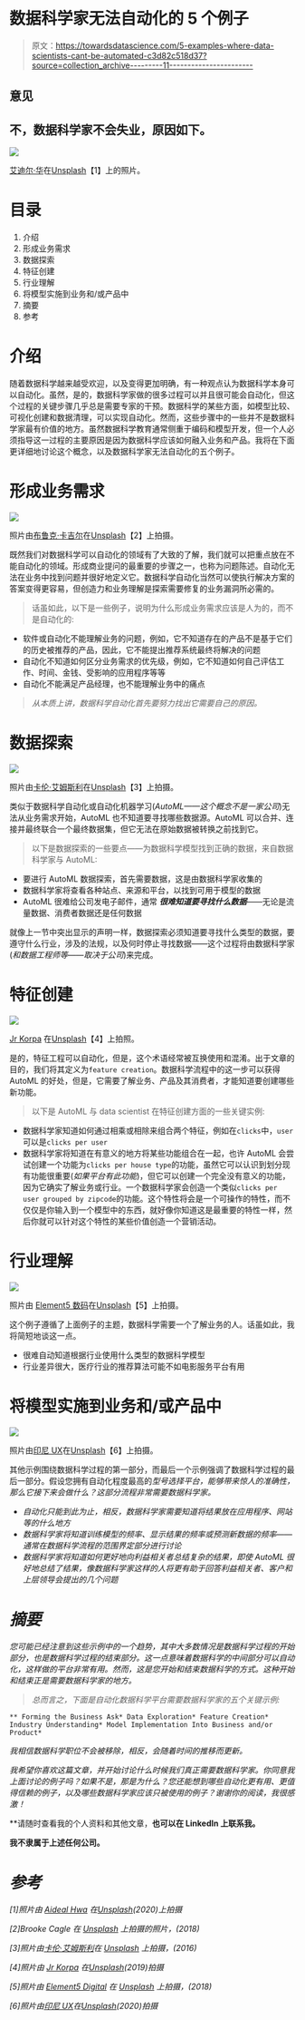 # 数据科学家无法自动化的 5 个例子

> 原文：<https://towardsdatascience.com/5-examples-where-data-scientists-cant-be-automated-c3d82c518d37?source=collection_archive---------11----------------------->

## 意见

## 不，数据科学家不会失业，原因如下。

![](img/61629ad93c3400d7e2da5841e5aacd05.png)

[艾迪尔·华](https://unsplash.com/@aideal?utm_source=unsplash&utm_medium=referral&utm_content=creditCopyText)在[Unsplash](https://unsplash.com/s/photos/robot?utm_source=unsplash&utm_medium=referral&utm_content=creditCopyText)【1】上的照片。

# 目录

1.  介绍
2.  形成业务需求
3.  数据探索
4.  特征创建
5.  行业理解
6.  将模型实施到业务和/或产品中
7.  摘要
8.  参考

# 介绍

随着数据科学越来越受欢迎，以及变得更加明确，有一种观点认为数据科学本身可以自动化。虽然，是的，数据科学家做的很多过程可以并且很可能会自动化，但这个过程的关键步骤几乎总是需要专家的干预。数据科学的某些方面，如模型比较、可视化创建和数据清理，可以实现自动化。然而，这些步骤中的一些并不是数据科学家最有价值的地方。虽然数据科学教育通常侧重于编码和模型开发，但一个人必须指导这一过程的主要原因是因为数据科学应该如何融入业务和产品。我将在下面更详细地讨论这个概念，以及数据科学家无法自动化的五个例子。

# 形成业务需求

![](img/56ec59a62eff6d023fa21c0544e0855b.png)

照片由[布鲁克·卡吉尔](https://unsplash.com/@brookecagle?utm_source=unsplash&utm_medium=referral&utm_content=creditCopyText)在[Unsplash](https://unsplash.com/s/photos/business?utm_source=unsplash&utm_medium=referral&utm_content=creditCopyText)【2】上拍摄。

既然我们对数据科学可以自动化的领域有了大致的了解，我们就可以把重点放在不能自动化的领域。形成商业提问的最重要的步骤之一，也称为问题陈述。自动化无法在业务中找到问题并很好地定义它。数据科学自动化当然可以使执行解决方案的答案变得更容易，但创造力和业务理解是探索需要修复的业务漏洞所必需的。

> 话虽如此，以下是一些例子，说明为什么形成业务需求应该是人为的，而不是自动化的:

*   软件或自动化不能理解业务的问题，例如，它不知道存在的产品不是基于它们的历史被推荐的产品，因此，它不能提出推荐系统最终将解决的问题
*   自动化不知道如何区分业务需求的优先级，例如，它不知道如何自己评估工作、时间、金钱、受影响的应用程序等等
*   自动化不能满足产品经理，也不能理解业务中的痛点

> *从本质上讲，数据科学自动化首先要努力找出它需要自己的原因。*

# 数据探索

![](img/830b19bdf81691bb6cc4add297cd5af8.png)

照片由[卡伦·艾姆斯利](https://unsplash.com/@kalenemsley?utm_source=unsplash&utm_medium=referral&utm_content=creditCopyText)在[Unsplash](https://unsplash.com/s/photos/explore?utm_source=unsplash&utm_medium=referral&utm_content=creditCopyText)【3】上拍摄。

类似于数据科学自动化或自动化机器学习(*AutoML——这个概念不是一家公司*)无法从业务需求开始，AutoML 也不知道要寻找哪些数据源。AutoML 可以合并、连接并最终联合一个最终数据集，但它无法在原始数据被转换之前找到它。

> 以下是数据探索的一些要点——为数据科学模型找到正确的数据，来自数据科学家与 AutoML:

*   要进行 AutoML 数据探索，首先需要数据，这是由数据科学家收集的
*   数据科学家将查看各种站点、来源和平台，以找到可用于模型的数据
*   AutoML 很难给公司发电子邮件，通常 ***很难知道要寻找什么数据***——无论是流量数据、消费者数据还是任何数据

就像上一节中突出显示的声明一样，数据探索必须知道要寻找什么类型的数据，要遵守什么行业，涉及的法规，以及何时停止寻找数据——这个过程将由数据科学家(*和数据工程师等——取决于公司*)来完成。

# 特征创建

![](img/f85cfbf31390a14d2e42ef7125a1cc10.png)

[Jr Korpa](https://unsplash.com/@korpa?utm_source=unsplash&utm_medium=referral&utm_content=creditCopyText) 在[Unsplash](https://unsplash.com/s/photos/data?utm_source=unsplash&utm_medium=referral&utm_content=creditCopyText)【4】上拍照。

是的，特征工程可以自动化，但是，这个术语经常被互换使用和混淆。出于文章的目的，我们将其定义为`feature creation`。数据科学流程中的这一步可以获得 AutoML 的好处，但是，它需要了解业务、产品及其消费者，才能知道要创建哪些新功能。

> 以下是 AutoML 与 data scientist 在特征创建方面的一些关键实例:

*   数据科学家知道如何通过相乘或相除来组合两个特征，例如在`clicks`中，`user`可以是`clicks per user`
*   数据科学家将知道在有意义的地方将某些功能组合在一起，也许 AutoML 会尝试创建一个功能为`clicks per house type`的功能，虽然它可以认识到划分现有功能很重要(*如果平台有此功能*)，但它可以创建一个完全没有意义的功能，因为它确实了解业务或行业。一个数据科学家会创造一个类似`clicks per user grouped by zipcode`的功能。这个特性将会是一个可操作的特性，而不仅仅是你输入到一个模型中的东西，就好像你知道这是最重要的特性一样，然后你就可以针对这个特性的某些价值创造一个营销活动。

# 行业理解

![](img/243e0196fc8fe4e4603b8447d468848e.png)

照片由 [Element5 数码](https://unsplash.com/@element5digital?utm_source=unsplash&utm_medium=referral&utm_content=creditCopyText)在[Unsplash](https://unsplash.com/s/photos/health-industry?utm_source=unsplash&utm_medium=referral&utm_content=creditCopyText)【5】上拍摄。

这个例子遵循了上面例子的主题，数据科学需要一个了解业务的人。话虽如此，我将简短地谈这一点。

*   很难自动知道根据行业使用什么类型的数据科学模型
*   行业差异很大，医疗行业的推荐算法可能不如电影服务平台有用

# 将模型实施到业务和/或产品中

![](img/2802000c6d29688335b8b20145731538.png)

照片由[印尼 UX](https://unsplash.com/@uxindo?utm_source=unsplash&utm_medium=referral&utm_content=creditCopyText)在[Unsplash](https://unsplash.com/s/photos/app?utm_source=unsplash&utm_medium=referral&utm_content=creditCopyText)【6】上拍摄。

其他示例围绕数据科学过程的第一部分，而最后一个示例强调了数据科学过程的最后一部分。假设您拥有自动化程度最高的*型号选择平台，能够带来惊人的准确性，那么它接下来会做什么？这部分流程非常需要数据科学家。*

*   *自动化只能到此为止，相反，数据科学家需要知道将结果放在应用程序、网站等的什么地方*
*   *数据科学家将知道训练模型的频率、显示结果的频率或预测新数据的频率——通常在数据科学流程的范围界定部分进行讨论*
*   *数据科学家将知道如何更好地向利益相关者总结复杂的结果，即使 AutoML 很好地总结了结果，像数据科学家这样的人将更有助于回答利益相关者、客户和上层领导会提出的几个问题*

# *摘要*

*您可能已经注意到这些示例中的一个趋势，其中大多数情况是数据科学过程的开始部分，也是数据科学过程的结束部分。这一点意味着数据科学的中间部分可以自动化，这样做的平台非常有用。然而，这是您开始和结束数据科学的方式。这种开始和结束正是需要数据科学家的地方。*

> *总而言之，下面是自动化数据科学平台需要数据科学家的五个关键示例:*

```
** Forming the Business Ask* Data Exploration* Feature Creation* Industry Understanding* Model Implementation Into Business and/or Product*
```

*我相信数据科学职位不会被移除，相反，会随着时间的推移而更新。*

*我希望你喜欢这篇文章，并开始讨论什么时候我们真正需要数据科学家。你同意我上面讨论的例子吗？如果不是，那是为什么？您还能想到哪些自动化更有用、更值得信赖的例子，以及哪些数据科学家应该只被使用的例子？谢谢你的阅读，我很感激！*

**请随时查看我的个人资料和其他文章，**也可以在 LinkedIn 上联系我。**

**我不隶属于上述任何公司。**

# *参考*

*[1]照片由 [Aideal Hwa](https://unsplash.com/@aideal?utm_source=unsplash&utm_medium=referral&utm_content=creditCopyText) 在[Unsplash](https://unsplash.com/s/photos/robot?utm_source=unsplash&utm_medium=referral&utm_content=creditCopyText)(2020)上拍摄*

*[2]Brooke Cagle 在 [Unsplash](https://unsplash.com/s/photos/business?utm_source=unsplash&utm_medium=referral&utm_content=creditCopyText) 上拍摄的照片，(2018)*

*[3]照片由[卡伦·艾姆斯利](https://unsplash.com/@kalenemsley?utm_source=unsplash&utm_medium=referral&utm_content=creditCopyText)在 [Unsplash](https://unsplash.com/s/photos/explore?utm_source=unsplash&utm_medium=referral&utm_content=creditCopyText) 上拍摄，(2016)*

*[4]照片由 [Jr Korpa](https://unsplash.com/@korpa?utm_source=unsplash&utm_medium=referral&utm_content=creditCopyText) 在[Unsplash](https://unsplash.com/s/photos/data?utm_source=unsplash&utm_medium=referral&utm_content=creditCopyText)(2019)拍摄*

*[5]照片由 [Element5 Digital](https://unsplash.com/@element5digital?utm_source=unsplash&utm_medium=referral&utm_content=creditCopyText) 在 [Unsplash](https://unsplash.com/s/photos/health-industry?utm_source=unsplash&utm_medium=referral&utm_content=creditCopyText) 上拍摄，(2018)*

*[6]照片由[印尼 UX](https://unsplash.com/@uxindo?utm_source=unsplash&utm_medium=referral&utm_content=creditCopyText)在[Unsplash](https://unsplash.com/s/photos/app?utm_source=unsplash&utm_medium=referral&utm_content=creditCopyText)(2020)拍摄*